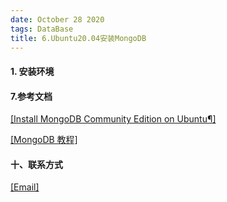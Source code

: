 ```yaml
---
date: October 28 2020
tags: DataBase
title: 6.Ubuntu20.04安装MongoDB
---
```


#### 1. 安装环境

#### 7.参考文档

[[Install MongoDB Community Edition on Ubuntu¶]](https://docs.mongodb.com/manual/tutorial/install-mongodb-on-ubuntu/#)

[[MongoDB 教程]](https://web-oyster.github.io/2020/10/28/DataBase/MongoDB/Tutorial/MongoDB%E6%95%99%E7%A8%8B/)

#### 十、联系方式

[[Email]](yuanmin8888@outlook.com)
